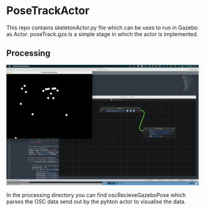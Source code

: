 # PoseTrackActor

This repo contains skeletonActor.py flie which can be uses to run in Gazebo as Actor. poseTrack.gzs is a simple stage in which the actor is implemented.


## Processing

![Screenshot](img/screenshot01.png)


In the processing directory you can find oscRecieveGazeboPose which parses the OSC data send out by the pyhton actor to visualise the data.